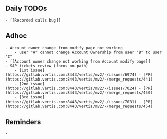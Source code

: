 ## Daily TODOs
	- [[Recorded calls bug]]
## Adhoc
	- Account owner change from modify page not working
		- user "A" cannot change Account Ownership from user "B" to user "C"
	- [[Account owner change not working from Account modify page]]
	- SAP tickets review (focus on path)
		- [1st issue](https://gitlab.vertis.com:8443/vertis/mv2/-/issues/6974) - [PR](https://gitlab.vertis.com:8443/vertis/mv2/-/merge_requests/441)
		- [2nd issue](https://gitlab.vertis.com:8443/vertis/mv2/-/issues/7024) - [PR](https://gitlab.vertis.com:8443/vertis/mv2/-/merge_requests/450)
		- [3rd issue](https://gitlab.vertis.com:8443/vertis/mv2/-/issues/7031) - [PR](https://gitlab.vertis.com:8443/vertis/mv2/-/merge_requests/454)
## Reminders
	-